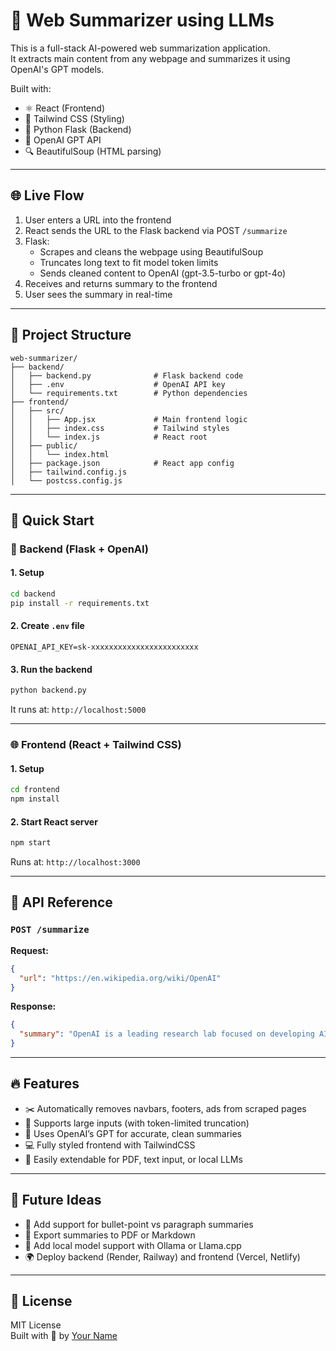 # 🧠 Web Summarizer using LLMs

This is a full-stack AI-powered web summarization application.  
It extracts main content from any webpage and summarizes it using OpenAI's GPT models.

Built with:
- ⚛️ React (Frontend)
- 🎨 Tailwind CSS (Styling)
- 🧠 Python Flask (Backend)
- 🤖 OpenAI GPT API
- 🔍 BeautifulSoup (HTML parsing)

---

## 🌐 Live Flow

1. User enters a URL into the frontend
2. React sends the URL to the Flask backend via POST `/summarize`
3. Flask:
   - Scrapes and cleans the webpage using BeautifulSoup
   - Truncates long text to fit model token limits
   - Sends cleaned content to OpenAI (gpt-3.5-turbo or gpt-4o)
4. Receives and returns summary to the frontend
5. User sees the summary in real-time

---

## 📁 Project Structure

```
web-summarizer/
├── backend/
│   ├── backend.py              # Flask backend code
│   ├── .env                    # OpenAI API key
│   └── requirements.txt        # Python dependencies
├── frontend/
│   ├── src/
│   │   ├── App.jsx             # Main frontend logic
│   │   ├── index.css           # Tailwind styles
│   │   └── index.js            # React root
│   ├── public/
│   │   └── index.html
│   ├── package.json            # React app config
│   ├── tailwind.config.js
│   └── postcss.config.js
```

---

## 🚀 Quick Start

### 🧪 Backend (Flask + OpenAI)

#### 1. Setup

```bash
cd backend
pip install -r requirements.txt
```

#### 2. Create `.env` file

```
OPENAI_API_KEY=sk-xxxxxxxxxxxxxxxxxxxxxxxx
```

#### 3. Run the backend

```bash
python backend.py
```

It runs at: `http://localhost:5000`

---

### 🌐 Frontend (React + Tailwind CSS)

#### 1. Setup

```bash
cd frontend
npm install
```

#### 2. Start React server

```bash
npm start
```

Runs at: `http://localhost:3000`

---

## 🧠 API Reference

### `POST /summarize`

**Request:**

```json
{
  "url": "https://en.wikipedia.org/wiki/OpenAI"
}
```

**Response:**

```json
{
  "summary": "OpenAI is a leading research lab focused on developing AI responsibly..."
}
```

---

## 🔥 Features

- ✂️ Automatically removes navbars, footers, ads from scraped pages
- 📄 Supports large inputs (with token-limited truncation)
- 💬 Uses OpenAI’s GPT for accurate, clean summaries
- 💻 Fully styled frontend with TailwindCSS
- 🧠 Easily extendable for PDF, text input, or local LLMs

---

## 📌 Future Ideas

- 🔁 Add support for bullet-point vs paragraph summaries
- 📄 Export summaries to PDF or Markdown
- 🧠 Add local model support with Ollama or Llama.cpp
- 🌍 Deploy backend (Render, Railway) and frontend (Vercel, Netlify)

---

## 📄 License

MIT License  
Built with 💙 by [Your Name](https://github.com/yourusername)
